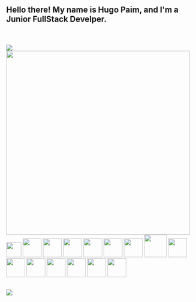 ## Hello there! My name is Hugo Paim, and I'm a Junior FullStack Develper.
<header>
<link rel="stylesheet" href="https://cdn.jsdelivr.net/gh/devicons/devicon@v2.15.1/devicon.min.css">
</header>

<div style="display: inline_block" theme="dracula">
<picture>
<source 
  srcset="https://github-readme-stats.vercel.app/api?username=hugpaim&show_icons=true&theme=dracula" media="(prefers-color-scheme: dark)"/>
<source
  srcset="https://github-readme-stats.vercel.app/api?username=hugpaim&show_icons=true" media="(prefers-color-scheme: light), (prefers-color-scheme: no-preference)"/>
<img src="https://github-readme-stats.vercel.app/api?username=hugpaim&show_icons=true" />
</picture>
<img heigth="490" width="490" src="https://github-readme-stats.vercel.app/api/top-langs?username=hugpaim&layout=compact&theme=dracula"/>
</div>

  
<div style="display: inline_block">
<img heigth="40" width="40" src="https://cdn.jsdelivr.net/gh/devicons/devicon/icons/javascript/javascript-original.svg" />
<img heigth="50" width="50" src="https://cdn.jsdelivr.net/gh/devicons/devicon/icons/css3/css3-original-wordmark.svg" />
<img heigth="50" width="50" src="https://cdn.jsdelivr.net/gh/devicons/devicon/icons/html5/html5-original-wordmark.svg" />
<img heigth="50" width="50"src="https://cdn.jsdelivr.net/gh/devicons/devicon/icons/python/python-original-wordmark.svg" />
<img heigth="50" width="50"src="https://cdn.jsdelivr.net/gh/devicons/devicon/icons/r/r-original.svg" />
<img heigth="50" width="50" src="https://cdn.jsdelivr.net/gh/devicons/devicon/icons/git/git-original.svg" />
<img heigth="50" width="50"src="https://cdn.jsdelivr.net/gh/devicons/devicon/icons/bootstrap/bootstrap-original.svg" />
<img heigth="60" width="60"src="https://cdn.jsdelivr.net/gh/devicons/devicon/icons/mongodb/mongodb-original-wordmark.svg" />
<img heigth="50" width="50"src="https://cdn.jsdelivr.net/gh/devicons/devicon/icons/mysql/mysql-original.svg" />      
<img heigth="50" width="50"src="https://cdn.jsdelivr.net/gh/devicons/devicon/icons/nodejs/nodejs-original.svg" />
<img heigth="50" width="50"src="https://cdn.jsdelivr.net/gh/devicons/devicon/icons/npm/npm-original-wordmark.svg" />
<img heigth="50" width="50"src="https://cdn.jsdelivr.net/gh/devicons/devicon/icons/numpy/numpy-original.svg" />      
<img heigth="50" width="50"src="https://cdn.jsdelivr.net/gh/devicons/devicon/icons/pandas/pandas-original.svg" />    
<img heigth="50" width="50"src="https://cdn.jsdelivr.net/gh/devicons/devicon/icons/react/react-original.svg" />
<img heigth="50" width="50"src="https://cdn.jsdelivr.net/gh/devicons/devicon/icons/tensorflow/tensorflow-original.svg" />
</div>

##

<a href="https://www.linkedin.com/in/hugo-paim-244012108/"><img src="https://img.shields.io/badge/LinkedIn-0077B5?style=for-the-badge&logo=linkedin&logoColor=white"></a>
